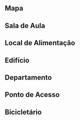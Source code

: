 ## Mapa

## Sala de Aula

## Local de Alimentação

## Edifício

## Departamento

## Ponto de Acesso

## Bicicletário